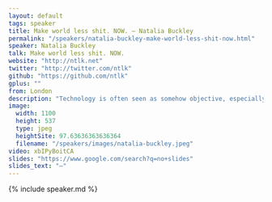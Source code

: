 ```yaml
---
layout: default
tags: speaker
title: Make world less shit. NOW. – Natalia Buckley
permalink: "/speakers/natalia-buckley-make-world-less-shit-now.html"
speaker: Natalia Buckley
talk: Make world less shit. NOW.
website: "http://ntlk.net"
twitter: "http://twitter.com/ntlk"
github: "https://github.com/ntlk"
gplus: ""
from: London
description: "Technology is often seen as somehow objective, especially by people who don't know much about how it's made.\n\nBut like everything that involves human decision-making, it's riddled with biases.\n\nIn search of profit (or sometimes innocent simplification) we have the choice to for example reduce human friendship, with all their nuances, to a boolean: friendship is approved or it isn't.\n\nI want to tell stories which will make it clear how we shape technologies with our belief and value systems.\n\nAmong them, a story of a London university which built a computer system to deal with the first round of admission, presumed to be objective and based on logic. It was later discovered to inherit all biases of the people who were doing its job in previous academic years, because that's what the system was based on.\n\nOr another story, of the biggest encyclopaedia ever created, one that removes barriers to entry and truly democratises knowledge. Only it doesn't quite achieve that despite the ambition, as the participants are largely a self-selected group that lacks involvement of huge swaths of society. \n\nHow we look at these biases will be crucial in building a better world, one where we acknowledge and address the issues we build into technology in the first place. The decisions we make in designing the tools of tomorrow are necessarily political and I want to leave you examining your own."
image:
  width: 1100
  height: 537
  type: jpeg
  heightSite: 97.63636363636364
  filename: "/speakers/images/natalia-buckley.jpeg"
video: xbIPyBoitCA
slides: "https://www.google.com/search?q=no+slides"
slides_text: "–"
---
```


{% include speaker.md %}
